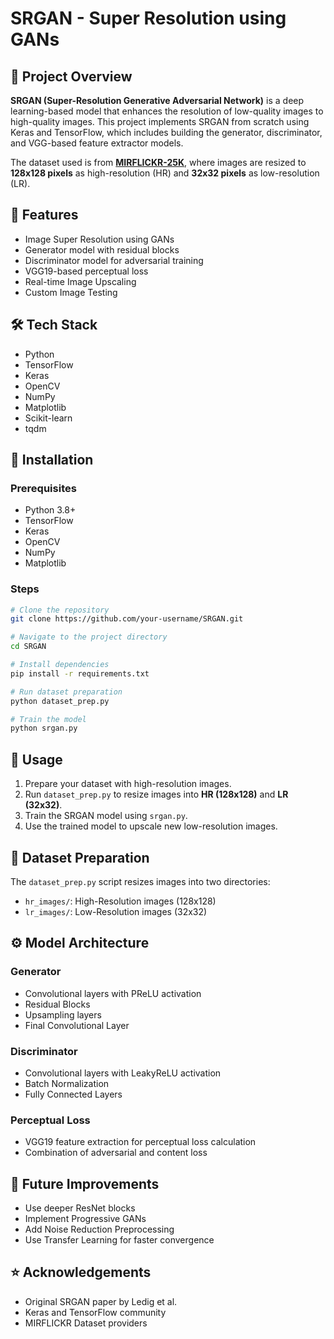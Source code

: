 # SRGAN - Super Resolution using GANs

## 📌 Project Overview
**SRGAN (Super-Resolution Generative Adversarial Network)** is a deep learning-based model that enhances the resolution of low-quality images to high-quality images. This project implements SRGAN from scratch using Keras and TensorFlow, which includes building the generator, discriminator, and VGG-based feature extractor models.

The dataset used is from **[MIRFLICKR-25K](http://press.liacs.nl/mirflickr/mirdownload.html)**, where images are resized to **128x128 pixels** as high-resolution (HR) and **32x32 pixels** as low-resolution (LR).

## 🚀 Features
- Image Super Resolution using GANs
- Generator model with residual blocks
- Discriminator model for adversarial training
- VGG19-based perceptual loss
- Real-time Image Upscaling
- Custom Image Testing

## 🛠️ Tech Stack
- Python
- TensorFlow
- Keras
- OpenCV
- NumPy
- Matplotlib
- Scikit-learn
- tqdm

## 🔑 Installation

### Prerequisites
- Python 3.8+
- TensorFlow
- Keras
- OpenCV
- NumPy
- Matplotlib

### Steps
```bash
# Clone the repository
git clone https://github.com/your-username/SRGAN.git

# Navigate to the project directory
cd SRGAN

# Install dependencies
pip install -r requirements.txt

# Run dataset preparation
python dataset_prep.py

# Train the model
python srgan.py
```

## 📄 Usage
1. Prepare your dataset with high-resolution images.
2. Run `dataset_prep.py` to resize images into **HR (128x128)** and **LR (32x32)**.
3. Train the SRGAN model using `srgan.py`.
4. Use the trained model to upscale new low-resolution images.

## 📌 Dataset Preparation
The `dataset_prep.py` script resizes images into two directories:
- `hr_images/`: High-Resolution images (128x128)
- `lr_images/`: Low-Resolution images (32x32)

## ⚙️ Model Architecture
### Generator
- Convolutional layers with PReLU activation
- Residual Blocks
- Upsampling layers
- Final Convolutional Layer

### Discriminator
- Convolutional layers with LeakyReLU activation
- Batch Normalization
- Fully Connected Layers

### Perceptual Loss
- VGG19 feature extraction for perceptual loss calculation
- Combination of adversarial and content loss

## 🎯 Future Improvements
- Use deeper ResNet blocks
- Implement Progressive GANs
- Add Noise Reduction Preprocessing
- Use Transfer Learning for faster convergence

## ⭐ Acknowledgements
- Original SRGAN paper by Ledig et al.
- Keras and TensorFlow community
- MIRFLICKR Dataset providers

